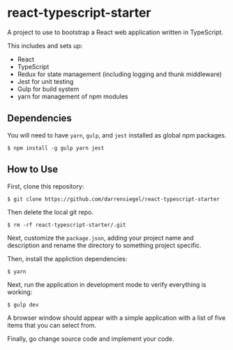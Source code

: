 # react-typescript-starter

A project to use to bootstrap a React web application written
in TypeScript.

This includes and sets up:
* React
* TypeScript
* Redux for state management (including logging and thunk middleware)
* Jest for unit testing
* Gulp for build system
* yarn for management of npm modules

## Dependencies

You will need to have `yarn`, `gulp`, and `jest` installed as global
npm packages.

```
$ npm install -g gulp yarn jest
```

## How to Use

First, clone this repository:

```
$ git clone https://github.com/darrensiegel/react-typescript-starter
```

Then delete the local git repo.

```
$ rm -rf react-typescript-starter/.git
```

Next, customize the `package.json`, adding your project name and description
and rename the directory to something project specific. 

Then, install the appliction dependencies:

```
$ yarn
```

Next, run the application in development mode to verify everything is working:

```
$ gulp dev
```

A browser window should appear with a simple application with a list of five
items that you can select from.

Finally, go change source code and implement your code.
